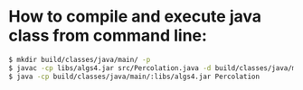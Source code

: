 # How to compile and execute java class from command line:

```bash
$ mkdir build/classes/java/main/ -p
$ javac -cp libs/algs4.jar src/Percolation.java -d build/classes/java/main/
$ java -cp build/classes/java/main/:libs/algs4.jar Percolation
```
